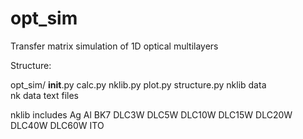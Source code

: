# opt_sim
Transfer matrix simulation of 1D optical multilayers

Structure:

opt_sim/
	__init__.py
	calc.py
	nklib.py
	plot.py
	structure.py
	nklib data\
		nk data text files


nklib includes
Ag
Al
BK7
DLC3W
DLC5W
DLC10W
DLC15W
DLC20W
DLC40W
DLC60W
ITO